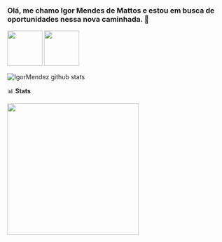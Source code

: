 ### Olá, me chamo Igor Mendes de Mattos e estou em busca de oportunidades nessa nova caminhada. :rocket:

<a href="https://www.linkedin.com/in/igormm/" target="_blank"><img src="https://img.shields.io/badge/LinkedIn-0077B5?style=for-the-badge&logo=linkedin&logoColor=white" width="80px"></a>
<a href="https://wa.me/14996671135" target="_blank"><img src="https://img.shields.io/badge/WhatsApp-25D366?style=for-the-badge&logo=whatsapp&logoColor=white" width="80px"></a>

![IgorMendez github stats](https://i.imgur.com/qpFBbmO.gif/50x50)

📊 **Stats**

<img align='left'   width="300" src="https://github-readme-stats.vercel.app/api?username=IgorMendez&show_icons=true&title_color=fff&icon_color=79ff97&text_color=9f9f9f&bg_color=151515">

